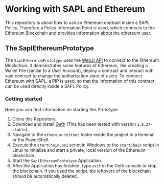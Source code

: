 ﻿# Working with SAPL and Ethereum

This repository is about how to use an Ethereum contract inside a SAPL Policy. Therefore a Policy Information Point is used, which connects to the Ethereum Blockchain and provides information about the ethereum user.

## The SaplEthereumPrototype

The `SaplEthererumPrototype` uses the [Web3j API](https://web3j.readthedocs.io/en/latest/) to connect to the Ethereum Blockchain. It demonstrates some features of Ethereum, like creating a Wallet File (similar to a User Account), deploy a contract and interact with said contract to change the authorization state of users. To connect Ethereum with SAPL, a PIP is used, so that the information of this contract can be used directly inside a SAPL Policy.

### Getting started

Here you can find information on starting this Prototype.

1. Clone this Repository.
1. Download and install [Geth](https://geth.ethereum.org/downloads/) (This has been tested with version `1.8.27-stable`).
1. Navigate to the `ethereum-testnet` folder inside the project in a terminal or the PowerShell.
1. Execute the `startChain.ps1` script in Windows or the `startChain` script in Linux to initialize and start a private, local version of the Ethereum blockchain.
1. Start the `SaplEthereumPrototype` Application.
1. After the Application has finished, type `exit` in the Geth console to stop the blockchain. If you used the script, the leftovers of the blockchain should be automatically deleted.